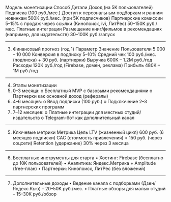 Модель монетизации
Способ	Детали	Доход (на 5K пользователей)
Подписка (100 руб./мес.)	Доступ к персональным подборкам и ранним новинкам	500K руб./мес. (при 5K подписчиков)
Партнерские комиссии	5–15% с продаж через ссылки (Кинопоиск, ivi, ЛитРес)	50–150K руб./мес.
Платные интеграции	Размещение книг/фильмов в рекомендациях (например, для издательств)	30–100K руб./запуск
________________________________________
3. Финансовый прогноз (год 1)
Параметр	Значение
Пользователи	5 000 – 10 000
Конверсия в подписку	5–10%
Средний чек	100 руб./мес. (подписка) + 30 руб. (партнерки)
Выручка	600K – 1.2M руб./год
Расходы	120K руб./год (Firebase, домен, реклама)
Прибыль	480K – 1M руб./год
________________________________________
4. Этапы монетизации
1.	0–3 месяца:
o	Бесплатный MVP с базовыми рекомендациями
o	Партнерки как основной доход (рефералы)
2.	4–6 месяцев:
o	Ввод подписки (100 руб.)
o	Подключение 2–3 партнерских программ
3.	7–12 месяцев:
o	Платные интеграции для местных студий/издательств
o	Telegram-бот как дополнительный канал
________________________________________
5. Ключевые метрики
Метрика	Цель
LTV (жизненный цикл)	600 руб. (6 месяцев подписки)
CAC (стоимость привлечения)	< 150 руб. (через соцсети)
Retention (удержание)	30% через 3 месяца
________________________________________
6. Бесплатные инструменты для старта
•	Хостинг: Firebase (бесплатно до 10K пользователей)
•	Аналитика: Яндекс.Метрика + Amplitude (free-план)
•	Партнерки: Кинопоиск, ЛитРес (без вложений)
________________________________________
7. Дополнительные доходы
•	Ведение канала с подборками (Дзен/Яндекс.Кью) – 20–50K руб./мес.
•	Платные обзоры для малых студий – 15–30K руб./обзор
